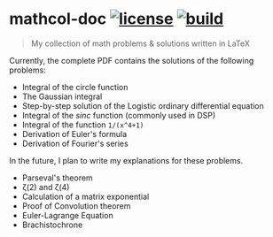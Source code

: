 mathcol-doc [![license][1]][2] [![build][3]][4]
===============================================

> My collection of math problems & solutions written in LaTeX

Currently, the complete PDF contains the solutions of the following problems:

* Integral of the circle function
* The Gaussian integral
* Step-by-step solution of the Logistic ordinary differential equation
* Integral of the _sinc_ function (commonly used in DSP)
* Integral of the function `1/(x^4+1)`
* Derivation of Euler's formula
* Derivation of Fourier's series

In the future, I plan to write my explanations for these problems.

* Parseval's theorem
* &zeta;(2) and &zeta;(4)
* Calculation of a matrix exponential
* Proof of Convolution theorem
* Euler-Lagrange Equation
* Brachistochrone

[1]: https://img.shields.io/github/license/TravorLZH/mathcol-doc
[2]: LICENSE
[3]: https://img.shields.io/appveyor/ci/TravorLZH/mathcol-doc
[4]: https://ci.appveyor.com/project/TravorLZH/mathcol-doc
